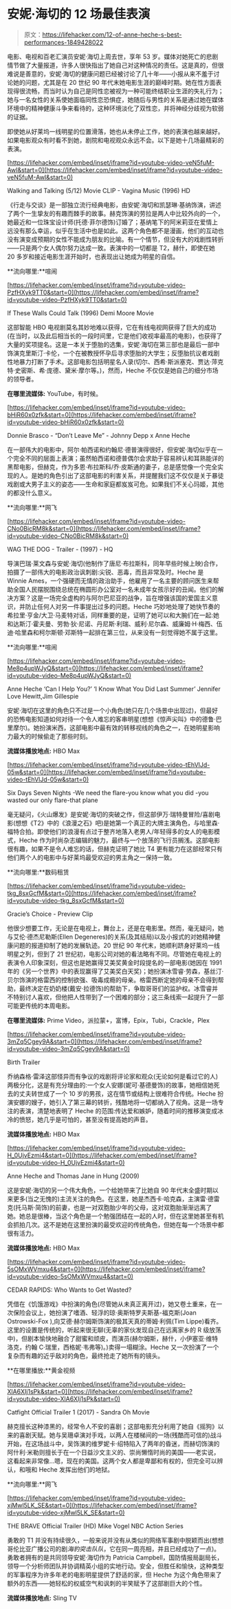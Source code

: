 # 安妮·海切的 12 场最佳表演

> 原文：<https://lifehacker.com/12-of-anne-heche-s-best-performances-1849428022>

电影、电视和百老汇演员安妮·海切上周去世，享年 53 岁。媒体对她死亡的悲剧情节做了大量报道，许多人很快指出了她自己对这种情况的责任。这是真的，但很难说是善意的，安妮·海切的健康问题已经被讨论了几十年——小报从来不羞于讨论她的问题，尤其是在 20 世纪 90 年代末她电影生涯的巅峰时期。她在性方面表现得很流畅，而当时认为自己是同性恋被视为一种可能终结职业生涯的失礼行为；她与一名女性的关系使她面临同性恋恐惧症，她随后与男性的关系是通过她在媒体环境中的精神健康斗争来看待的，这种环境淡化了双性恋，并将神经分歧视为软弱的证据。

即使她从好莱坞一线明星的位置滑落，她也从未停止工作，她的表演也越来越好。如果电影观众有时看不到她，剧院和电视观众永远不会。以下是她十几场最精彩的表演。

 [https://lifehacker.com/embed/inset/iframe?id=youtube-video-veN5fuM-AwI&start=0](https://lifehacker.com/embed/inset/iframe?id=youtube-video-veN5fuM-AwI&start=0)

<figcaption class="sc-1ptbguh-0 hxeMec caption">Walking and Talking (5/12) Movie CLIP - Vagina Music (1996) HD</figcaption> 

《行走与交谈》是一部独立流行经典电影，由安妮·海切和凯瑟琳·基纳饰演，讲述了两个一生挚友的有趣而棘手的故事。赫克饰演的劳拉是两人中比较外向的一个，她最近和一位珠宝设计师(托德·菲尔德饰)订婚了；基纳笔下的阿米莉亚在爱情上远没有那么幸运，似乎在生活中也是如此。这两个角色都不是漫画，他们的互动也没有演变成预期的女性不能成为朋友的比喻。有一个情节，但没有大的戏剧性转折——只是两个女人偶尔努力达成一致。表演中的一切都是 T2，赫什，即使在她 20 多岁和接近电影生涯开始时，也表现出让她成为明星的自信。

**流向哪里:**喧闹

 [https://lifehacker.com/embed/inset/iframe?id=youtube-video-PzfHXyk9TT0&start=0](https://lifehacker.com/embed/inset/iframe?id=youtube-video-PzfHXyk9TT0&start=0)

<figcaption class="sc-1ptbguh-0 hxeMec caption">If These Walls Could Talk (1996) Demi Moore Movie</figcaption> 

这部智能 HBO 电视剧莫名其妙地难以获得，它在有线电视网获得了巨大的成功(在当时，以及此后相当长的一段时间里，它是他们收视率最高的电影)，也获得了大量的奖项提名。这是一本关于堕胎的选集，安妮·海切在第三部也是最后一部中饰演克里斯汀·卡伦，一个在被教授怀孕后寻求堕胎的大学生；反堕胎抗议者戏剧性地暴力打断了手术。这部电影包括明星名人录(切尔、西希·斯派塞克、贾达·萍克特·史密斯、希·庞德、黛米·摩尔等。)，然而，Heche 不仅仅是她自己的细分市场的领导者。

**在哪里流媒体:** YouTube，有时候。

 [https://lifehacker.com/embed/inset/iframe?id=youtube-video-bHiR60x0zfk&start=0](https://lifehacker.com/embed/inset/iframe?id=youtube-video-bHiR60x0zfk&start=0)

<figcaption class="sc-1ptbguh-0 hxeMec caption">Donnie Brasco - “Don’t Leave Me” - Johnny Depp x Anne Heche</figcaption> 

在一部伟大的电影中，阿尔·帕西诺和约翰尼·德普演得很好，但安妮·海切似乎在一个完全不同的层面上表演；虽然帕西诺和德普偶尔会求助于容易辨认和耳熟能详的黑帮电影，但赫克，作为多恩·布拉斯科/乔·皮斯通的妻子，总是感觉像一个完全实现的人。是她的角色引出了这部电影的利害关系，并提醒我们这不仅仅是关于暴徒戏剧或大男子主义的姿态——生命和家庭都岌岌可危。如果我们不关心玛姬，其他的都没什么意义。

**流向哪里:**网飞

 [https://lifehacker.com/embed/inset/iframe?id=youtube-video-CNo0BicRM8k&start=0](https://lifehacker.com/embed/inset/iframe?id=youtube-video-CNo0BicRM8k&start=0)

<figcaption class="sc-1ptbguh-0 hxeMec caption">WAG THE DOG - Trailer - (1997) - HQ</figcaption> 

导演巴瑞·莱文森与安妮·海切(他制作了唐尼·布拉斯科，同年早些时候上映)合作，拍摄了一部伟大的电影政治讽刺剧:尖锐、恶毒，而且非常及时。Heche 是 Winnie Ames，一个强硬而无情的政治助手，他雇用了一名主要的顾问医生来帮助全国人民摆脱围绕总统在椭圆形办公室对一名未成年女孩示好的丑闻。他们的解决方案？这是一场完全虚构的与阿尔巴尼亚的战争，旨在增强该国的爱国主义意识，并防止任何人对另一件事提出过多的问题。Heche 巧妙地处理了她快节奏的希拉里·亨金/大卫·马麦特对话，同样重要的是，证明了她可以和大腕们在一起:她和达斯汀·霍夫曼、劳勃·狄·尼诺、丹尼斯·利瑞、威利·尼尔森、威廉姆·H·梅西、伍迪·哈里森和柯尔斯顿·邓斯特一起排在第三位，从来没有一刻觉得她不属于这里。

**流向哪里:**喧闹

 [https://lifehacker.com/embed/inset/iframe?id=youtube-video-Me8p4upWJyQ&start=0](https://lifehacker.com/embed/inset/iframe?id=youtube-video-Me8p4upWJyQ&start=0)

<figcaption class="sc-1ptbguh-0 hxeMec caption">Anne Heche ‘Can I Help You?’ ‘I Know What You Did Last Summer’ Jennifer Love Hewitt,Jim Gillespie</figcaption> 

安妮·海切在这里的角色只不过是一个小角色(她只在几个场景中出现过)，但最好的恐怖电影知道如何对待一个令人难忘的客串明星(想想《惊声尖叫》中的德鲁·巴里摩尔)。她扮演米西，这部电影中最有效的转移视线的角色之一，在她明星影响力最大的时候偷走了那些时刻。

**流媒体播放地点:** HBO Max

 [https://lifehacker.com/embed/inset/iframe?id=youtube-video-tEhVlJd-05w&start=0](https://lifehacker.com/embed/inset/iframe?id=youtube-video-tEhVlJd-05w&start=0)

<figcaption class="sc-1ptbguh-0 hxeMec caption">Six Days Seven Nights -We need the flare-you know what you did -you wasted our only flare-that plane</figcaption> 

毫无疑问，《火山爆发》是安妮·海切的突破之作，但这部伊万·瑞特曼冒险/喜剧电影(想想《T2》中的《浪漫之石》吧)是她第一个真正的大牌主演角色，与哈里森·福特合拍。即使他们的浪漫有点过于整齐地落入老男人/年轻得多的女人的电影模式，Heche 作为时尚杂志编辑的魅力，最终与一个放荡的飞行员搁浅。这部电影很有趣，如果不是令人难忘的话，但赫克证明了她比 T4 更有能力在这部经常只有他们两个人的电影中与好莱坞最受欢迎的男主角之一保持一致。

**流向哪里:**数码租赁

 [https://lifehacker.com/embed/inset/iframe?id=youtube-video-tkg_8sxGcfM&start=0](https://lifehacker.com/embed/inset/iframe?id=youtube-video-tkg_8sxGcfM&start=0)

<figcaption class="sc-1ptbguh-0 hxeMec caption">Gracie’s Choice - Preview Clip</figcaption> 

他很少想要工作，无论是在电视上，舞台上，还是在电影里。然而，毫无疑问，她与艾伦·德杰尼勒斯(Ellen Degeneres)的关系(及其结局)以及小报式的对她精神健康问题的报道抑制了她的发展轨迹。20 世纪 90 年代末，她顺利跻身好莱坞一线明星之列，但到了 21 世纪初，电影公司对她的看法略有不同。尽管她在电视上的表演令人印象深刻，但这也是她赢得艾美奖黄金时段提名的一部电影(她因在 1991 年的《另一个世界》中的表现赢得了艾美奖白天奖)；她扮演冰雪睿·劳森，基丝汀·贝尔饰演的格雷西的控制欲强、吸毒成瘾的母亲。格雷西断定她的母亲不会得到帮助，最终决定在奶奶楼(戴安·拉德饰)的帮助下，争取哥哥们的监护权。冰雪睿并不特别讨人喜欢，但他把人性带到了一个困难的部分；这三条线索一起提升了一部可能更传统的本周电影。

**在哪里流媒体:** Prime Video，派拉蒙+，富博，Epix，Tubi，Crackle，Plex

 [https://lifehacker.com/embed/inset/iframe?id=youtube-video-3mZq5Cgey9A&start=0](https://lifehacker.com/embed/inset/iframe?id=youtube-video-3mZq5Cgey9A&start=0)

<figcaption class="sc-1ptbguh-0 hxeMec caption">Birth Trailer</figcaption> 

乔纳森格·雷泽这部怪异而有争议的戏剧将评论家和观众(无论如何是看过它的人)两极分化，这是有充分理由的:一个女人安娜(妮可·基德曼饰)的故事，她相信她死去的丈夫转世成了一个 10 岁的男孩，这在情节或结构上很难符合传统。Heche 扮演安娜的嫂子，她引入了第三幕的转折，残酷地将一切都纳入了视角。这是一场专注的表演，清楚地表明了 Heche 的范围:传达爱和嫉妒，随着时间的推移演变成冰冷的愤怒，她几乎是可怕的，甚至没有提高她的声音。

**流媒体播放地点:** HBO Max

 [https://lifehacker.com/embed/inset/iframe?id=youtube-video-H_0UjvEzmi4&start=0](https://lifehacker.com/embed/inset/iframe?id=youtube-video-H_0UjvEzmi4&start=0)

<figcaption class="sc-1ptbguh-0 hxeMec caption">Anne Heche and Thomas Jane in Hung (2009)</figcaption> 

这是安妮·海切的另一个伟大角色，一个给她带来了比她自 90 年代末全盛时期以来更多(当之无愧的)主流关注的角色。在这里，她是杰西卡·哈克森，主演雷·德雷克(托马斯·简饰)的前妻，也是一对双胞胎少年的父母，这对双胞胎渐渐远离了她。她总是很棒，当这个角色是一个勉强团结在一起的人时，但在这里她甚至有机会抓拍几次。这不是她在这里扮演的最受欢迎的传统角色，但她在每一个场景中都很有活力。

**流媒体播放地点:** HBO Max

 [https://lifehacker.com/embed/inset/iframe?id=youtube-video-5sOMxWVmxu4&start=0](https://lifehacker.com/embed/inset/iframe?id=youtube-video-5sOMxWVmxu4&start=0)

<figcaption class="sc-1ptbguh-0 hxeMec caption">CEDAR RAPIDS: Who Wants to Get Wasted?</figcaption> 

凭借在《饥饿游戏》中扮演的角色(尽管她从未真正离开过)，她又卷土重来，在一次保险会议上，她扮演了嗜酒、轻浮的琼·奥斯特罗夫斯基-福克斯(Joan Ostrowski-Fox ),向艾德·赫尔姆斯饰演的极其天真的蒂姆·利佩(Tim Lippe)看齐。这里的设置是传统的，听起来很无聊(无辜的家伙发现自己在远离家乡的 R 级放荡中)，但剧本愉快地融合了甜蜜和顽皮，而演员(赫尔姆斯，赫什，小伊塞亚·维特洛克，约翰 C·瑞里，西格妮·韦弗等)。)卖得一塌糊涂。Heche 又一次扮演了一个复杂而有趣的近乎敌对的角色，最终抢走了她所有的镜头。

**在哪里播放:**黄金视频

 [https://lifehacker.com/embed/inset/iframe?id=youtube-video-XlA6XIj1sPk&start=0](https://lifehacker.com/embed/inset/iframe?id=youtube-video-XlA6XIj1sPk&start=0)

<figcaption class="sc-1ptbguh-0 hxeMec caption">Catfight Official Trailer 1 (2017) - Sandra Oh Movie</figcaption> 

赫克擅长这种漆黑的，经常令人不安的喜剧；这部电影充分利用了她自《摇狗》以来的喜剧天赋。她与吴珊卓演对手戏，以两人在楼梯间的一场(残酷而可信的)战斗开始，在这场战斗中，吴饰演的维罗妮卡·绍特陷入了两年的昏迷，而赫切饰演的阿什利·米勒则擅长于在一个日益沙文主义的、崇尚懒惰时尚的美国——老实说，这看起来非常像...嗯，现在的美国。这两个女人都是卑鄙和有权的，但完全可以辨认，和哦和 Heche 发挥出他们的地狱。

**流向哪里:**网飞

 [https://lifehacker.com/embed/inset/iframe?id=youtube-video-xjMwl5LK_SE&start=0](https://lifehacker.com/embed/inset/iframe?id=youtube-video-xjMwl5LK_SE&start=0)

<figcaption class="sc-1ptbguh-0 hxeMec caption">THE BRAVE Official Trailer (HD) Mike Vogel NBC Action Series</figcaption> 

勇敢的 T1 并没有持续很久，一般来说并没有从类似的网络军事剧中脱颖而出(想想哥伦比亚广播公司的剧*海豹突击队队*，它在同一周亮相，并且已经成功了一点)。勇敢者拥有的是共同领导安妮·海切作为 Patricia Campbell，国防情报局副局长，领导一个分析师团队并协调精英小组的实地行动。安全，但胜任和愉快，这种类型的军事程序为许多年老的电影明星提供了舒适的家，但 Heche 为这个角色带来了额外的东西——她轻松的权威空气和讽刺的半笑赋予了这部剧巨大的个性。

**流媒体播放地点:** Sling TV